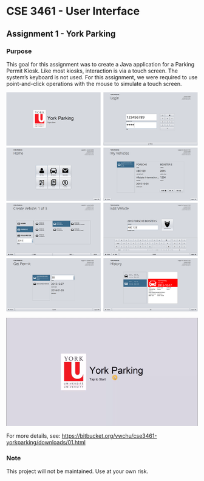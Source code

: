 # CSE 3461 - User Interface
## Assignment 1 - York Parking

### Purpose

This goal for this assignment was to create a Java application for a Parking
Permit Kiosk. Like most kiosks, interaction is via a touch screen. The
system’s keyboard is not used. For this assignment, we were required to use
point-and-click operations with the mouse to simulate a touch screen.

![screenshots](assets/screens.png)

![workflow](assets/workflow.gif)

For more details, see: https://bitbucket.org/vwchu/cse3461-yorkparking/downloads/01.html

### Note

This project will not be maintained.
Use at your own risk.
